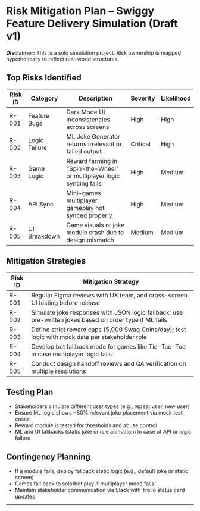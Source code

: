 # Risk Mitigation Plan – Swiggy Feature Delivery Simulation (Draft v1)

**Disclaimer:** This is a solo simulation project. Risk ownership is mapped hypothetically to reflect real-world structures.

## Top Risks Identified

| Risk ID | Category      | Description                                                           | Severity | Likelihood |
| ------- | ------------- | --------------------------------------------------------------------- | -------- | ---------- |
| R-001   | Feature Bugs  | Dark Mode UI inconsistencies across screens                           | High     | High       |
| R-002   | Logic Failure | ML Joke Generator returns irrelevant or failed output                 | Critical | High       |
| R-003   | Game Logic    | Reward farming in "Spin-the-Wheel" or multiplayer logic syncing fails | High     | Medium     |
| R-004   | API Sync      | Mini-games multiplayer gameplay not synced properly                   | High     | Medium     |
| R-005   | UI Breakdown  | Game visuals or joke module crash due to design mismatch              | Medium   | Medium     |

## Mitigation Strategies

| Risk ID | Mitigation Strategy                                                                                     |
| ------- | ------------------------------------------------------------------------------------------------------- |
| R-001   | Regular Figma reviews with UX team, and cross-screen UI testing before release                          |
| R-002   | Simulate joke responses with JSON logic fallback; use pre-written jokes based on order type if ML fails |
| R-003   | Define strict reward caps (5,000 Swag Coins/day); test logic with mock data per stakeholder role        |
| R-004   | Develop bot fallback mode for games like Tic-Tac-Toe in case multiplayer logic fails                    |
| R-005   | Conduct design handoff reviews and QA verification on multiple resolutions                              |

## Testing Plan

* Stakeholders simulate different user types (e.g., repeat user, new user)
* Ensure ML logic shows \~80% relevant joke placement via mock test cases
* Reward module is tested for thresholds and abuse control
* ML and UI fallbacks (static joke or idle animation) in case of API or logic failure

## Contingency Planning

* If a module fails, deploy fallback static logic (e.g., default joke or static screen)
* Games fall back to solo/bot play if multiplayer mode fails
* Maintain stakeholder communication via Slack with Trello status card updates

---
